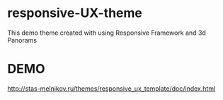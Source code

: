 # responsive-UX-theme
This demo theme created with using Responsive Framework and 3d Panorams
# DEMO
<a href="http://stas-melnikov.ru/themes/responsive_ux_template/doc/index.html">http://stas-melnikov.ru/themes/responsive_ux_template/doc/index.html</a>
